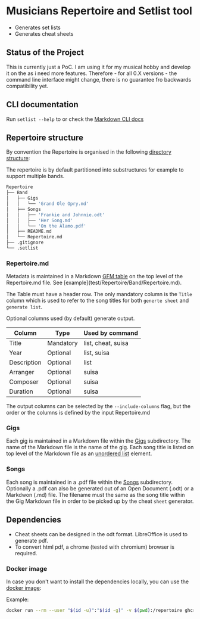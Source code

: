 # Musicians Repertoire and Setlist tool

* Generates set lists
* Generates cheat sheets

## Status of the Project

This is currently just a PoC. I am using it for my musical hobby
and develop it on the as i need more features.
Therefore - for all 0.X versions - the command line interface might change,
there is no guarantee fro backwards compatibility yet.

## CLI documentation

Run `setlist --help` to or check the [Markdown CLI docs](./docs/setlist.md)

## Repertoire structure

By convention the Repertoire is organised in the following [directory structure](test/Repertoire):

The repertoire is by default partitioned into substructures for
example to support multiple bands.

```bash
Repertoire
├── Band
│   ├── Gigs
│   │   └── 'Grand Ole Opry.md'
│   ├── Songs
│   │   ├── 'Frankie and Johnnie.odt'
│   │   ├── 'Her Song.md'
│   │   └── 'On the Alamo.pdf'
│   ├── README.md
│   └── Repertoire.md
├── .gitignore
└── .setlist
```

### Repertoire.md

Metadata is maintained in a Markdown
[GFM table](https://github.github.com/gfm/#tables-extension-) on the top level
of the Repertoire.md file. See [example]{test/Repertoire/Band/Repertoire.md).

The Table must have a header row. The only mandatory column is the
`Title` column which is used to refer to the song titles
for both `generte sheet` and  `generate list`.

Optional columns used (by default) generate output.

| Column      | Type      | Used by command    |
|-------------|-----------|--------------------|
| Title       | Mandatory | list, cheat, suisa |
| Year        | Optional  | list, suisa        |
| Description | Optional  | list               |
| Arranger    | Optional  | suisa              |
| Composer    | Optional  | suisa              |
| Duration    | Optional  | suisa              |

The output columns can be selected by the `--include-columns` flag,
but the order or the columns is defined by the input Repertoire.md

### Gigs

Each gig is maintained in a Markdown file within the [Gigs](test/Repertoire/Band/Gigs) subdirectory.
The name of the Markdown file is the name of the gig. Each song title is listed on top level of the Markdown file as an
[unordered list](https://www.markdownguide.org/basic-syntax/#unordered-lists) element.

### Songs

Each song is maintained in a .pdf file within the [Songs](test/Repertoire/Band/Songs) subdirectory.
Optionally a .pdf can also be generated out of an Open Document (.odt) or a Markdwon (.md) file.
The filename must the same as the song title within the Gig Markdown file in order to be picked up by the cheat `sheet`
generator.

## Dependencies

* Cheat sheets can be designed in the odt format. LibreOffice is used to generate pdf.
* To convert html pdf, a chrome (tested with chromium) browser is required.

### Docker image

In case you don't want to install the dependencies locally, you can use the [docker image](https://github.com/laenzlinger/setlist/pkgs/container/setlist):

Example:

```bash
docker run --rm --user "$(id -u)":"$(id -g)" -v $(pwd):/repertoire ghcr.io/laenzlinger/setlist --help
```
